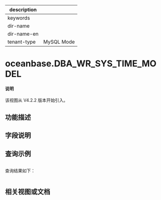 |description||
|---|---|
|keywords||
|dir-name||
|dir-name-en||
|tenant-type|MySQL Mode|

# oceanbase.DBA_WR_SYS_TIME_MODEL

<main id="notice" type='explain'>
<h4>说明</h4>
<p>该视图从 V4.2.2 版本开始引入。</p>
</main>

## 功能描述

## 字段说明

## 查询示例

```sql
```

查询结果如下：

```shell
```

## 相关视图或文档